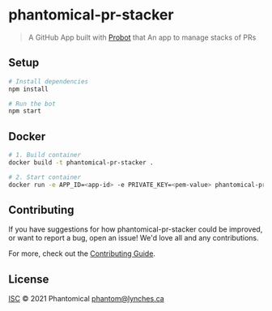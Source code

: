 # phantomical-pr-stacker

> A GitHub App built with [Probot](https://github.com/probot/probot) that An app to manage stacks of PRs

## Setup

```sh
# Install dependencies
npm install

# Run the bot
npm start
```

## Docker

```sh
# 1. Build container
docker build -t phantomical-pr-stacker .

# 2. Start container
docker run -e APP_ID=<app-id> -e PRIVATE_KEY=<pem-value> phantomical-pr-stacker
```

## Contributing

If you have suggestions for how phantomical-pr-stacker could be improved, or want to report a bug, open an issue! We'd love all and any contributions.

For more, check out the [Contributing Guide](CONTRIBUTING.md).

## License

[ISC](LICENSE) © 2021 Phantomical <phantom@lynches.ca>
